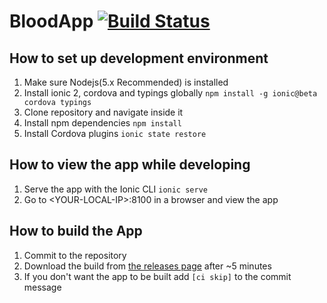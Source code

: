 # BloodApp [![Build Status](https://travis-ci.com/logikt/BloodApp.svg?token=7GyvvqHaLyModTPR4Hz6&branch=master)](https://travis-ci.com/logikt/BloodApp)

## How to set up development environment
1. Make sure Nodejs(5.x Recommended) is installed
2. Install ionic 2, cordova and typings globally ```npm install -g ionic@beta cordova typings```
3. Clone repository and navigate inside it
4. Install npm dependencies ```npm install```
5. Install Cordova plugins ```ionic state restore```

## How to view the app while developing
1. Serve the app with the Ionic CLI ```ionic serve```
2. Go to \<YOUR-LOCAL-IP\>:8100 in a browser and view the app

## How to build the App
1. Commit to the repository
2. Download the build from [the releases page](https://github.com/logikt/QuizApp/releases) after ~5 minutes
3. If you don't want the app to be built add ```[ci skip]``` to the commit message
